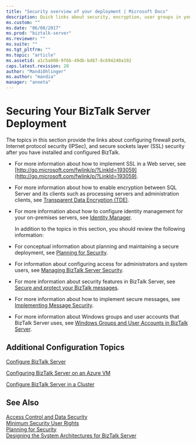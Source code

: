 ```yaml
---
title: "Security overview of your deployment | Microsoft Docs"
description: Quick links about security, encryption, user groups in your BizTalk Server deployment
ms.custom: ""
ms.date: "06/08/2017"
ms.prod: "biztalk-server"
ms.reviewer: ""
ms.suite: ""
ms.tgt_pltfrm: ""
ms.topic: "article"
ms.assetid: a1c5a000-9f6b-49db-bd87-8c694240a192
caps.latest.revision: 20
author: "MandiOhlinger"
ms.author: "mandia"
manager: "anneta"
---
```

# Securing Your BizTalk Server Deployment
The topics in this section provide the links about configuring firewall ports, Internet protocol security (IPSec), and secure sockets layer (SSL) security after you have installed and configured BizTalk.  
  
- For more information about how to implement SSL in a Web server, see [http://go.microsoft.com/fwlink/p/?LinkId=193059](http://go.microsoft.com/fwlink/p/?LinkId=193059).  
  
- For more information about how to enable encryption between SQL Server and its clients such as processing servers and administration clients, see [Transparent Data Encryption (TDE)](https://msdn.microsoft.com/library/bb934049.aspx).  
  
- For more information about how to configure identity management for your on-premises servers, see [Identity Manager](https://docs.microsoft.com/microsoft-identity-manager/).  
  
  In addition to the topics in this section, you should review the following information:  
  
- For conceptual information about planning and maintaining a secure deployment, see [Planning for Security](../core/planning-for-security.md).  
  
- For information about configuring access for administrators and system users, see [Managing BizTalk Server Security](../core/managing-biztalk-server-security.md).  
  
- For more information about security features in BizTalk Server, see [Secure and protect your BizTalk messages](../core/secure-and-protect-your-biztalk-messages.md).  
  
- For more information about how to implement secure messages, see [Implementing Message Security](../core/implementing-message-security.md).  
  
- For more information about Windows groups and user accounts that BizTalk Server uses, see [Windows Groups and User Accounts in BizTalk Server](../core/windows-groups-and-user-accounts-in-biztalk-server.md).  
  
## Additional Configuration Topics  
 
 [Configure BizTalk Server](../install-and-config-guides/configure-biztalk-server.md)  
  
 [Configuring BizTalk Server on an Azure VM](https://msdn.microsoft.com/library/azure/jj248689.aspx)  
  
[Configure BizTalk Server in a Cluster](../install-and-config-guides/configure-biztalk-server-in-a-cluster.md)
    
  
## See Also  
 [Access Control and Data Security](../core/access-control-and-data-security.md)   
 [Minimum Security User Rights](../core/minimum-security-user-rights.md)   
 [Planning for Security](../core/planning-for-security.md)   
 [Designing the System Architectures for BizTalk Server](../core/designing-the-system-architectures-for-biztalk-server.md)   
